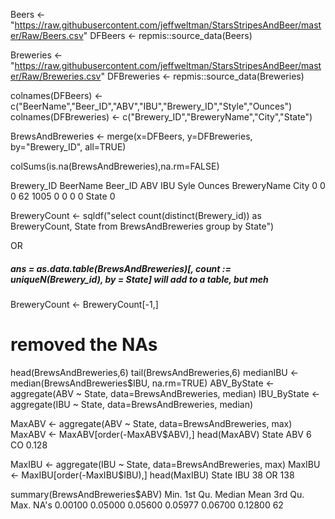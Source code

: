 Beers <- "https://raw.githubusercontent.com/jeffweltman/StarsStripesAndBeer/master/Raw/Beers.csv" 
DFBeers <- repmis::source_data(Beers)

Breweries <- "https://raw.githubusercontent.com/jeffweltman/StarsStripesAndBeer/master/Raw/Breweries.csv"
DFBreweries <- repmis::source_data(Breweries)

colnames(DFBeers) <- c("BeerName","Beer_ID","ABV","IBU","Brewery_ID","Style","Ounces")
colnames(DFBreweries) <- c("Brewery_ID","BreweryName","City","State")

BrewsAndBreweries <- merge(x=DFBeers, y=DFBreweries, by="Brewery_ID", all=TRUE)

colSums(is.na(BrewsAndBreweries),na.rm=FALSE)

 Brewery_ID    BeerName     Beer_ID         ABV         IBU        Syle      Ounces BreweryName        City 
          0           0           0          62        1005           0           0           0           0 
      State 
          0 

BreweryCount <- sqldf("select count(distinct(Brewery_id)) as BreweryCount, State from BrewsAndBreweries group by State")

OR

##### ans = as.data.table(BrewsAndBreweries)[, count := uniqueN(Brewery_id), by = State] will add to a table, but meh

BreweryCount <- BreweryCount[-1,]
# removed the NAs

head(BrewsAndBreweries,6)
tail(BrewsAndBreweries,6)
medianIBU <-median(BrewsAndBreweries$IBU, na.rm=TRUE)
ABV_ByState <- aggregate(ABV ~ State, data=BrewsAndBreweries, median)
IBU_ByState <- aggregate(IBU ~ State, data=BrewsAndBreweries, median)

MaxABV <- aggregate(ABV ~ State, data=BrewsAndBreweries, max)
MaxABV <- MaxABV[order(-MaxABV$ABV),]
head(MaxABV)
 State   ABV
6     CO 0.128

MaxIBU <- aggregate(IBU ~ State, data=BrewsAndBreweries, max)
MaxIBU <- MaxIBU[order(-MaxIBU$IBU),]
head(MaxIBU)
   State IBU
38    OR 138

summary(BrewsAndBreweries$ABV)
   Min. 1st Qu.  Median    Mean 3rd Qu.    Max.    NA's 
0.00100 0.05000 0.05600 0.05977 0.06700 0.12800      62 
